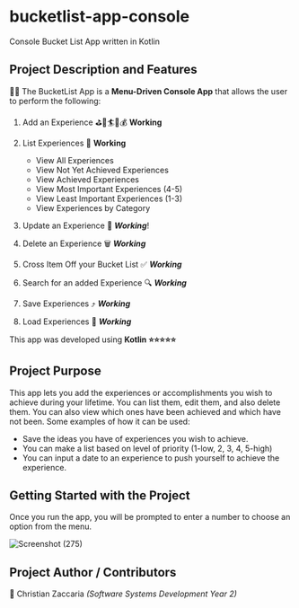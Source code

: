 # bucketlist-app-console
Console Bucket List App written in Kotlin

## Project Description and Features
:gift::page_facing_up: The BucketList App is a **Menu-Driven Console App** that allows the user to perform the following:
1. Add an Experience :golf::musical_note::surfer::statue_of_liberty::moneybag:		**Working**
2. List Experiences :open_file_folder:	**Working**
   - View All Experiences
   - View Not Yet Achieved Experiences
   - View Achieved Experiences
   - View Most Important Experiences (4-5)
   - View Least Important Experiences (1-3)
   - View Experiences by Category
   
3. Update an Experience :memo:      ***Working***!
4. Delete an Experience :wastebasket:	   ***Working***
5. Cross Item Off your Bucket List	:white_check_mark:   ***Working***
6. Search for an added Experience	:mag:	   ***Working***
7. Save Experiences :arrow_heading_up:	   ***Working***
8. Load Experiences	:arrows_counterclockwise:	   ***Working***

This app was developed using **Kotlin :star::star::star::star::star:**

## Project Purpose
This app lets you add the experiences or accomplishments you wish to achieve during your lifetime. You can list them, edit them, and also delete them. You can also view which ones have been achieved and which have not been. Some examples of how it can be used:
- Save the ideas you have of experiences you wish to achieve.
- You can make a list based on level of priority (1-low, 2, 3, 4, 5-high)
- You can input a date to an experience to push yourself to achieve the experience.

## Getting Started with the Project
Once you run the app, you will be prompted to enter a number to choose an option from the menu.

![Screenshot (275)](https://user-images.githubusercontent.com/73656840/164728039-6e4a4292-307c-4ecd-bd25-c7b3d1f1e546.png)


## Project Author / Contributors
:star2:	Christian Zaccaria *(Software Systems Development Year 2)*

